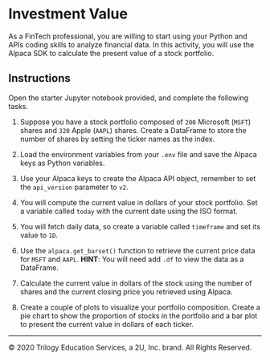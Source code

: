 # Investment Value

As a FinTech professional, you are willing to start using your Python and APIs coding skills to analyze financial data. In this activity, you will use the Alpaca SDK to calculate the present value of a stock portfolio.

## Instructions

Open the starter Jupyter notebook provided, and complete the following tasks.

1. Suppose you have a stock portfolio composed of `200` Microsoft (`MSFT`) shares and `320` Apple (`AAPL`) shares. Create a DataFrame to store the number of shares by setting the ticker names as the index.

2. Load the environment variables from your `.env` file and save the Alpaca keys as Python variables.

3. Use your Alpaca keys to create the Alpaca API object, remember to set the `api_version` parameter to `v2`.

4. You will compute the current value in dollars of your stock portfolio. Set a variable called `today` with the current date using the ISO format.

5. You will fetch daily data, so create a variable called `timeframe` and set its value to `1D`.

6. Use the `alpaca.get_barset()` function to retrieve the current price data for `MSFT` and `AAPL`. **HINT**: You will need add `.df` to view the data as a DataFrame.

7. Calculate the current value in dollars of the stock using the number of shares and the current closing price you retrieved using Alpaca.

8. Create a couple of plots to visualize your portfolio composition. Create a pie chart to show the proportion of stocks in the portfolio and a bar plot to present the current value in dollars of each ticker.

---

© 2020 Trilogy Education Services, a 2U, Inc. brand. All Rights Reserved.
